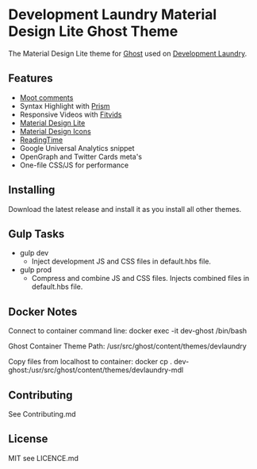 # Development Laundry Material Design Lite Ghost Theme 

The Material Design Lite theme for [Ghost](http://github.com/tryghost/ghost/) used on [Development Laundry](https://devlaundry.com).

## Features

* [Moot comments](https://muut.com/)
* Syntax Highlight with [Prism](http://prismjs.com/)
* Responsive Videos with [Fitvids](http://fitvidsjs.com/)
* [Material Design Lite](http://www.getmdl.io/)
* [Material Design Icons](https://materialdesignicons.com/)
* [ReadingTime](https://github.com/michael-lynch/reading-time)
* Google Universal Analytics snippet
* OpenGraph and Twitter Cards meta's
* One-file CSS/JS for performance

## Installing
Download the latest release and install it as you install all other themes.


## Gulp Tasks

* gulp dev
    * Inject development JS and CSS files in default.hbs file.
* gulp prod
    * Compress and combine JS and CSS files. Injects combined files in  default.hbs file.

## Docker Notes

Connect to container command line: docker exec -it dev-ghost /bin/bash

Ghost Container Theme Path: /usr/src/ghost/content/themes/devlaundry

Copy files from localhost to container: docker cp . dev-ghost:/usr/src/ghost/content/themes/devlaundry-mdl


## Contributing

See Contributing.md

## License

MIT see LICENCE.md

